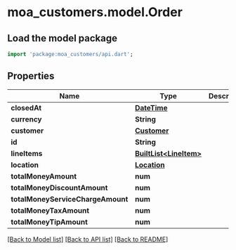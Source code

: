 # moa_customers.model.Order

## Load the model package
```dart
import 'package:moa_customers/api.dart';
```

## Properties
Name | Type | Description | Notes
------------ | ------------- | ------------- | -------------
**closedAt** | [**DateTime**](DateTime.md) |  | [optional] 
**currency** | **String** |  | [optional] 
**customer** | [**Customer**](Customer.md) |  | [optional] 
**id** | **String** |  | [optional] 
**lineItems** | [**BuiltList&lt;LineItem&gt;**](LineItem.md) |  | [optional] 
**location** | [**Location**](Location.md) |  | [optional] 
**totalMoneyAmount** | **num** |  | [optional] 
**totalMoneyDiscountAmount** | **num** |  | [optional] 
**totalMoneyServiceChargeAmount** | **num** |  | [optional] 
**totalMoneyTaxAmount** | **num** |  | [optional] 
**totalMoneyTipAmount** | **num** |  | [optional] 

[[Back to Model list]](../README.md#documentation-for-models) [[Back to API list]](../README.md#documentation-for-api-endpoints) [[Back to README]](../README.md)


